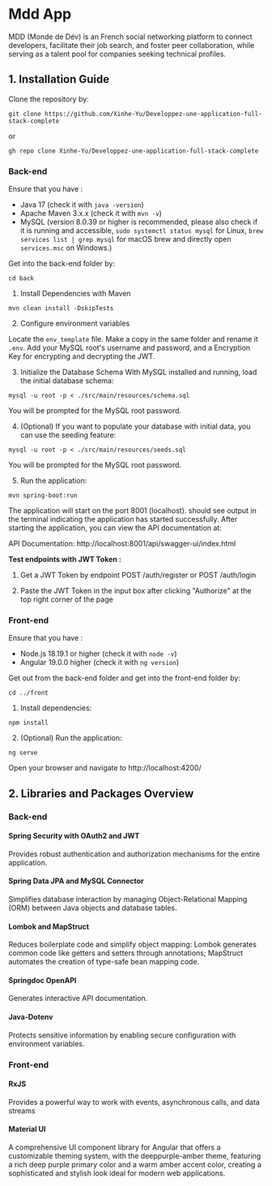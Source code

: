 # Mdd App
MDD (Monde de Dév) is an French social networking platform to connect developers, facilitate their job search, and foster peer collaboration, while serving as a talent pool for companies seeking technical profiles.


## 1. Installation Guide

Clone the repository by:

`git clone https://github.com/Xinhe-Yu/Developpez-une-application-full-stack-complete`

or

`gh repo clone Xinhe-Yu/Developpez-une-application-full-stack-complete`

### Back-end
Ensure that you have :

- Java 17 (check it with `java -version`)
- Apache Maven 3.x.x (check it with `mvn -v`)
- MySQL (version 8.0.39 or higher is recommended, please also check if it is running and accessible, `sudo systemctl status mysql` for Linux, `brew services list | grep mysql` for macOS brew and directly open `services.msc` on Windows.)

Get into the back-end folder by:

`cd back`

1. Install Dependencies with Maven

`mvn clean install -DskipTests`

2. Configure environment variables

Locate the `env_template` file. Make a copy in the same folder and rename it `.env`. Add your MySQL root's username and password, and a Encryption Key for encrypting and decrypting the JWT.

3. Initialize the Database Schema With MySQL installed and running, load the initial database schema:

`mysql -u root -p < ./src/main/resources/schema.sql`

You will be prompted for the MySQL root password.

4. (Optional) If you want to populate your database with initial data, you can use the seeding feature:

`mysql -u root -p < ./src/main/resources/seeds.sql`

You will be prompted for the MySQL root password.

5. Run the application:

`mvn spring-boot:run`

The application will start on the port 8001 (localhost). should see output in the terminal indicating the application has started successfully.
After starting the application, you can view the API documentation at:

API Documentation: http://localhost:8001/api/swagger-ui/index.html

**Test endpoints with JWT Token :**

1. Get a JWT Token by endpoint POST /auth/register or POST /auth/login

2. Paste the JWT Token in the input box after clicking "Authorize" at the top right corner of the page

### Front-end
Ensure that you have :
- Node.js 18.19.1 or higher (check it with `node -v`)
- Angular 19.0.0 higher (check it with `ng version`)

Get out from the back-end folder and get into the front-end folder by:

`cd ../front`

1. Install dependencies:

`npm install`

2. (Optional) Run the application:

`ng serve`

Open your browser and navigate to http://localhost:4200/

## 2. Libraries and Packages Overview
### Back-end

#### Spring Security with OAuth2 and JWT
Provides robust authentication and authorization mechanisms for the entire application.

#### Spring Data JPA and MySQL Connector
Simplifies database interaction by managing Object-Relational Mapping (ORM) between Java objects and database tables.

#### Lombok and MapStruct
Reduces boilerplate code and simplify object mapping: Lombok generates common code like getters and setters through annotations; MapStruct automates the creation of type-safe bean mapping code.

#### Springdoc OpenAPI
Generates interactive API documentation.

#### Java-Dotenv
Protects sensitive information by enabling secure configuration with environment variables.

### Front-end
#### RxJS
Provides a powerful way to work with events, asynchronous calls, and data streams

#### Material UI
A comprehensive UI component library for Angular that offers a customizable theming system, with the deeppurple-amber theme, featuring a rich deep purple primary color and a warm amber accent color, creating a sophisticated and stylish look ideal for modern web applications.
